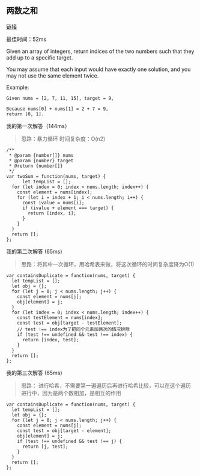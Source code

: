 ## 两数之和

[链接](https://leetcode-cn.com/explore/interview/card/top-interview-questions-easy/1/array/29/)

最佳时间：52ms


Given an array of integers, return indices of the two numbers such that they add up to a specific target.

You may assume that each input would have exactly one solution, and you may not use the same element twice.

Example:

```
Given nums = [2, 7, 11, 15], target = 9,

Because nums[0] + nums[1] = 2 + 7 = 9,
return [0, 1].
```


我的第一次解答（144ms）

> 思路：暴力循环
> 时间复杂度：O(n2)

```
/**
 * @param {number[]} nums
 * @param {number} target
 * @return {number[]}
 */
var twoSum = function(nums, target) {
      let tempList = [];
  for (let index = 0; index < nums.length; index++) {
    const element = nums[index];
    for (let i = index + 1; i < nums.length; i++) {
      const ivalue = nums[i];
      if (ivalue + element === target) {
        return [index, i];
      }
    }
  }
  return [];
};
```

我的第二次解答 (65ms)

> 思路：将其中一次循环，用哈希表来做，将这次循环的时间复杂度降为O(1)

```
var containsDuplicate = function(nums, target) {
  let tempList = [];
  let obj = {};
  for (let j = 0; j < nums.length; j++) {
    const element = nums[j];
    obj[element] = j;
  }
  for (let index = 0; index < nums.length; index++) {
    const testElement = nums[index];
    const test = obj[target - testElement];
    // test !== index为了把同个元素加两次的情况排除
    if (test !== undefined && test !== index) {
      return [index, test];
    }
  }
  return [];
};
```


我的第三次解答 (65ms)

> 思路： 进行哈希，不需要第一遍遍历后再进行哈希比较，可以在这个遍历进行中，因为是两个数相加，是相互的作用


```
var containsDuplicate = function(nums, target) {
  let tempList = [];
  let obj = {};
  for (let j = 0; j < nums.length; j++) {
    const element = nums[j];
    const test = obj[target - element];
    obj[element] = j;
    if (test !== undefined && test !== j) {
      return [j, test];
    }
  }
  return [];
};
```